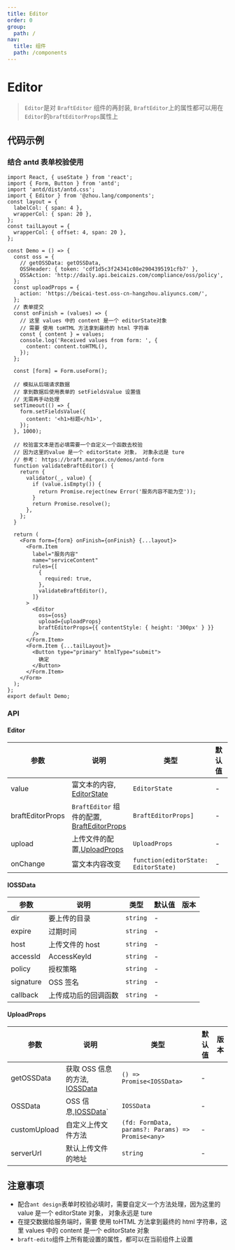```yaml
---
title: Editor
order: 0
group:
  path: /
nav:
  title: 组件
  path: /components
---
```


# Editor

> `Editor`是对 `BraftEditor` 组件的再封装, `BraftEditor`上的属性都可以用在`Editor`的`braftEditorProps`属性上

## 代码示例

### 结合 antd 表单校验使用

```tsx
import React, { useState } from 'react';
import { Form, Button } from 'antd';
import 'antd/dist/antd.css';
import { Editor } from '@zhou.lang/components';
const layout = {
  labelCol: { span: 4 },
  wrapperCol: { span: 20 },
};
const tailLayout = {
  wrapperCol: { offset: 4, span: 20 },
};

const Demo = () => {
  const oss = {
    // getOSSData: getOSSData,
    OSSHeader: { token: 'cdf1d5c3f24341c08e2904395191cfb7' },
    OSSAction: 'http://daily.api.beicaizs.com/compliance/oss/policy',
  };
  const uploadProps = {
    action: 'https://beicai-test.oss-cn-hangzhou.aliyuncs.com/',
  };
  // 表单提交
  const onFinish = (values) => {
    // 这里 values 中的 content 是一个 editorState对象
    // 需要 使用 toHTML 方法拿到最终的 html 字符串
    const { content } = values;
    console.log('Received values from form: ', {
      content: content.toHTML(),
    });
  };

  const [form] = Form.useForm();

  // 模拟从后端请求数据
  // 拿到数据后使用表单的 setFieldsValue 设置值
  // 无需再手动处理
  setTimeout(() => {
    form.setFieldsValue({
      content: '<h1>标题</h1>',
    });
  }, 1000);

  // 校验富文本是否必填需要一个自定义一个函数去校验
  // 因为这里的value 是一个 editorState 对象， 对象永远是 ture
  // 参考： https://braft.margox.cn/demos/antd-form
  function validateBraftEditor() {
    return {
      validator(_, value) {
        if (value.isEmpty()) {
          return Promise.reject(new Error('服务内容不能为空'));
        }
        return Promise.resolve();
      },
    };
  }

  return (
    <Form form={form} onFinish={onFinish} {...layout}>
      <Form.Item
        label="服务内容"
        name="serviceContent"
        rules={[
          {
            required: true,
          },
          validateBraftEditor(),
        ]}
      >
        <Editor
          oss={oss}
          upload={uploadProps}
          braftEditorProps={{ contentStyle: { height: '300px' } }}
        />
      </Form.Item>
      <Form.Item {...tailLayout}>
        <Button type="primary" htmlType="submit">
          确定
        </Button>
      </Form.Item>
    </Form>
  );
};
export default Demo;
```

### API

#### Editor

| 参数             | 说明                                                                                           | 类型                                 | 默认值 | 版本 |
| ---------------- | ---------------------------------------------------------------------------------------------- | ------------------------------------ | ------ | ---- |
| value            | 富文本的内容, [EditorState](https://github.com/margox/braft-editor/blob/master/index.d.ts#L10) | `EditorState`                        | -      |      |
| braftEditorProps | `BraftEditor` 组件的配置, [BraftEditorProps](https://www.yuque.com/braft-editor/be/gz44tn)     | `BraftEditorProps]`                  | -      |      |
| upload           | 上传文件的配置,[UploadProps](#uploadprops)                                                     | `UploadProps`                        | -      |      |
| onChange         | 富文本内容改变                                                                                 | `function(editorState: EditorState)` | -      |      |

#### IOSSData

| 参数      | 说明                 | 类型     | 默认值 | 版本 |
| --------- | -------------------- | -------- | ------ | ---- |
| dir       | 要上传的目录         | `string` | -      |      |
| expire    | 过期时间             | `string` | -      |      |
| host      | 上传文件的 host      | `string` | -      |      |
| accessId  | AccessKeyId          | `string` | -      |      |
| policy    | 授权策略             | `string` | -      |      |
| signature | OSS 签名             | `string` | -      |      |
| callback  | 上传成功后的回调函数 | `string` | -      |      |

#### UploadProps

| 参数         | 说明                                       | 类型                                              | 默认值 | 版本 |
| ------------ | ------------------------------------------ | ------------------------------------------------- | ------ | ---- |
| getOSSData   | 获取 OSS 信息的方法, [IOSSData](#iossdata) | `() => Promise<IOSSData>`                         | -      |      |
| OSSData      | OSS 信息,[IOSSData](#iossdata)`            | `IOSSData`                                        | -      |      |
| customUpload | 自定义上传文件方法                         | `(fd: FormData, params?: Params) => Promise<any>` | -      |      |
| serverUrl    | 默认上传文件的地址                         | `string`                                          | -      |      |

## 注意事项

- 配合`ant design`表单时校验必填时，需要自定义一个方法处理，因为这里的 value 是一个 editorState 对象， 对象永远是 ture
- 在提交数据给服务端时，需要 使用 toHTML 方法拿到最终的 html 字符串，这里 values 中的 content 是一个 editorState 对象
- `braft-edito`组件上所有能设置的属性，都可以在当前组件上设置
